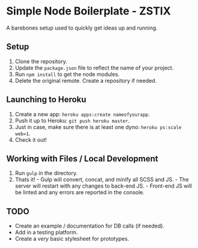 # Simple Node Boilerplate - ZSTIX
A barebones setup used to quickly get ideas up and running.

## Setup
  1. Clone the repository.
  2. Update the `package.json` file to reflect the name of your project.
  3. Run `npm install` to get the node modules.
  4. Delete the original remote. Create a repository if needed.

## Launching to Heroku
  1. Create a new app: `heroku apps:create nameofyourapp`.
  2. Push it up to Heroku: `git push heroku master`.
  3. Just in case, make sure there is at least one dyno: `heroku ps:scale web=1`.
  4. Check it out!

## Working with Files / Local Development
  1. Run `gulp` in the directory.
  2. Thats it!
    - Gulp will convert, concat, and minify all SCSS and JS.
    - The server will restart with any changes to back-end JS.
    - Front-end JS will be linted and any errors are reported in the console.

## TODO
  - Create an example / documentation for DB calls (if needed).
  - Add in a testing platform.
  - Create a _very_ basic stylesheet for prototypes.
